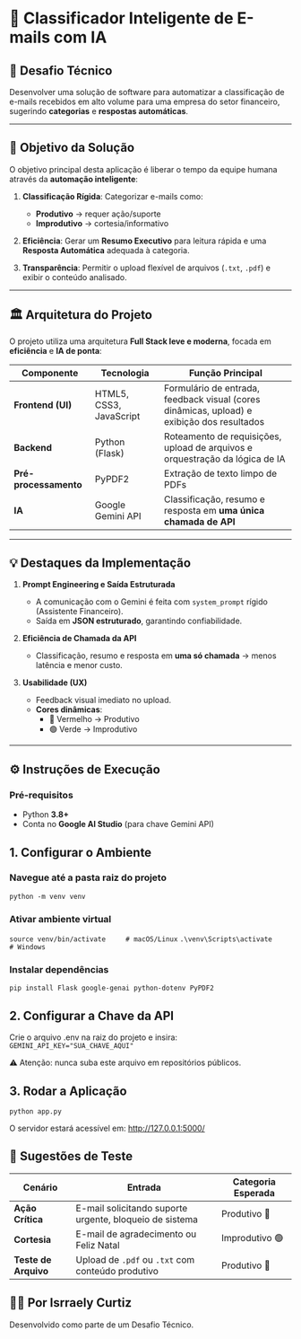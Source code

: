 # 📧 Classificador Inteligente de E-mails com IA

## 📌 Desafio Técnico
Desenvolver uma solução de software para automatizar a classificação de e-mails recebidos em alto volume para uma empresa do setor financeiro, sugerindo **categorias** e **respostas automáticas**.

---

## 🎯 Objetivo da Solução
O objetivo principal desta aplicação é liberar o tempo da equipe humana através da **automação inteligente**:

1. **Classificação Rígida**: Categorizar e-mails como:
   - **Produtivo** → requer ação/suporte  
   - **Improdutivo** → cortesia/informativo  

2. **Eficiência**: Gerar um **Resumo Executivo** para leitura rápida e uma **Resposta Automática** adequada à categoria.  

3. **Transparência**: Permitir o upload flexível de arquivos (`.txt`, `.pdf`) e exibir o conteúdo analisado.  

---

## 🏛 Arquitetura do Projeto
O projeto utiliza uma arquitetura **Full Stack leve e moderna**, focada em **eficiência** e **IA de ponta**:

| Componente       | Tecnologia                 | Função Principal |
|------------------|----------------------------|------------------|
| **Frontend (UI)** | HTML5, CSS3, JavaScript   | Formulário de entrada, feedback visual (cores dinâmicas, upload) e exibição dos resultados |
| **Backend**       | Python (Flask)            | Roteamento de requisições, upload de arquivos e orquestração da lógica de IA |
| **Pré-processamento** | PyPDF2                 | Extração de texto limpo de PDFs |
| **IA**            | Google Gemini API         | Classificação, resumo e resposta em **uma única chamada de API** |

---

## 💡 Destaques da Implementação
1. **Prompt Engineering e Saída Estruturada**  
   - A comunicação com o Gemini é feita com `system_prompt` rígido (Assistente Financeiro).  
   - Saída em **JSON estruturado**, garantindo confiabilidade.  

2. **Eficiência de Chamada da API**  
   - Classificação, resumo e resposta em **uma só chamada** → menos latência e menor custo.  

3. **Usabilidade (UX)**  
   - Feedback visual imediato no upload.  
   - **Cores dinâmicas**:  
     - 🔴 Vermelho → Produtivo  
     - 🟢 Verde → Improdutivo  

---

## ⚙️ Instruções de Execução

### Pré-requisitos
- Python **3.8+**
- Conta no **Google AI Studio** (para chave Gemini API)

## 1. Configurar o Ambiente

### Navegue até a pasta raiz do projeto
`python -m venv venv`

### Ativar ambiente virtual
`source venv/bin/activate     # macOS/Linux`
`.\venv\Scripts\activate      # Windows`

### Instalar dependências
`pip install Flask google-genai python-dotenv PyPDF2`

## 2. Configurar a Chave da API 
Crie o arquivo .env na raiz do projeto e insira:  
`GEMINI_API_KEY="SUA_CHAVE_AQUI"  `
  
⚠️ Atenção: nunca suba este arquivo em repositórios públicos.  

## 3. Rodar a Aplicação
`python app.py  `
  
O servidor estará acessível em: http://127.0.0.1:5000/

## 🧪 Sugestões de Teste

| Cenário              | Entrada                                                 | Categoria Esperada |
| -------------------- | ------------------------------------------------------- | ------------------ |
| **Ação Crítica**     | E-mail solicitando suporte urgente, bloqueio de sistema | Produtivo 🔴       |
| **Cortesia**         | E-mail de agradecimento ou Feliz Natal                  | Improdutivo 🟢     |
| **Teste de Arquivo** | Upload de `.pdf` ou `.txt` com conteúdo produtivo       | Produtivo 🔴       |

## 👨‍💻 Por Isrraely Curtiz
Desenvolvido como parte de um Desafio Técnico.
